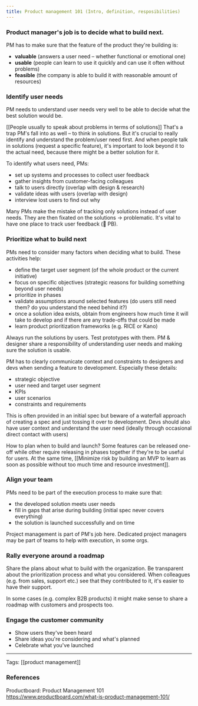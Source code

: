 ```yaml
---
title: Product management 101 (Intro, definition, resposibilities)
---
```


### Product manager's job is to **decide what to build next**.

PM has to make sure that the feature of the product they're building is:
- **valuable** (answers a user need – whether functional or emotional one)
- **usable** (people can learn to use it quickly and can use it often without problems)
- **feasible** (the company is able to build it with reasonable amount of resources)

### Identify user needs

PM needs to understand user needs very well to be able to decide what the best solution would be.

[[People usually to speak about problems in terms of solutions]]
That's a trap PM's fall into as well – to think in solutions. But it's crucial to really identify and understand the problem/user need first.
And when people talk in solutions (request a specific feature), it's important to look beyond it to the actual need, because there might be a better solution for it.

To identify what users need, PMs:
- set up systems and processes to collect user feedback
- gather insights from customer-facing colleagues
- talk to users directly (overlap with design & research)
- validate ideas with users (overlap with design)
- interview lost users to find out why

Many PMs make the mistake of tracking only solutions instead of user needs. They are then fixated on the solutions -> problematic. It's vital to have one place to track user feedback (👋 PB).

### Prioritize what to build next

PMs need to consider many factors when deciding what to build. These activities help:
- define the target user segment (of the whole product or the current initiative)
- focus on specific objectives (strategic reasons for building something beyond user needs)
- prioritize in phases
- validate assumptions around selected features (do users still need them? do you understand the need behind it?)
- once a solution idea exists, obtain from engineers how much time it will take to develop and if there are any trade-offs that could be made
- learn product prioritization frameworks (e.g. RICE or Kano)

Always run the solutions by users. Test prototypes with them. PM & designer share a responsibility of understanding user needs and making sure the solution is usable.

PM has to clearly communicate context and constraints to designers and devs when sending a feature to development. Especially these details:
- strategic objective
- user need and target user segment
- KPIs
- user scenarios
- constraints and requirements

This is often provided in an initial spec but beware of a waterfall approach of creating a spec and just tossing it over to development. Devs should also have user context and understand the user need (ideally through occasional direct contact with users)

How to plan when to build and launch? Some features can be released one-off while other require releasing in phases together if they're to be useful for users.
At the same time, [[Minimize risk by building an MVP to learn as soon as possible without too much time and resource investment]].

### Align your team

PMs need to be part of the execution process to make sure that:
- the developed solution meets user needs
- fill in gaps that arise during building (initial spec never covers everything)
- the solution is launched successfully and on time

Project management is part of PM's job here. Dedicated project managers may be part of teams to help with execution, in some orgs.

### Rally everyone around a roadmap

Share the plans about what to build with the organization.
Be transparent about the prioritization process and what you considered. When colleagues (e.g. from sales, support etc.) see that they contributed to it, it's easier to have their support.

In some cases (e.g. complex B2B products) it might make sense to share a roadmap with customers and prospects too.

### Engage the customer community

- Show users they've been heard
- Share ideas you're considering and what's planned
- Celebrate what you've launched

---

Tags: [[product management]] 

### References
Productboard: Product Management 101 https://www.productboard.com/what-is-product-management-101/